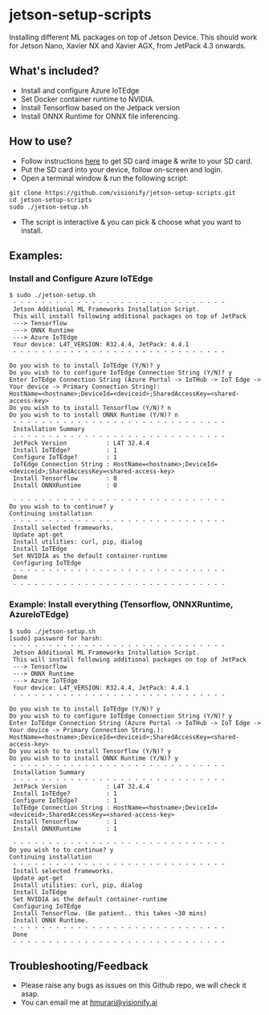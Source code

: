# jetson-setup-scripts
Installing different ML packages on top of Jetson Device. This should work for Jetson Nano, Xavier NX and Xavier AGX, from JetPack 4.3 onwards.

## What's included?
* Install and configure Azure IoTEdge
* Set Docker container runtime to NVIDIA.
* Install Tensorflow based on the Jetpack version
* Install ONNX Runtime for ONNX file inferencing.

## How to use?
* Follow instructions [here](https://developer.nvidia.com/jetpack-sdk-44-archive) to get SD card image & write to your SD card.
* Put the SD card into your device, follow on-screen and login.
* Open a terminal window & run the following script:

```
git clone https://github.com/visionify/jetson-setup-scripts.git
cd jetson-setup-scripts
sudo ./jetson-setup.sh
```
* The script is interactive & you can pick & choose what you want to install.

## Examples:
###  Install and Configure Azure IoTEdge
```
$ sudo ./jetson-setup.sh
 - - - - - - - - - - - - - - - - - - - - - - - - - - - - - -
 Jetson Additional ML Frameworks Installation Script.
 This will install following additional packages on top of JetPack
 ---> Tensorflow
 ---> ONNX Runtime
 ---> Azure IoTEdge
 Your device: L4T_VERSION: R32.4.4, JetPack: 4.4.1
 - - - - - - - - - - - - - - - - - - - - - - - - - - - - - -

Do you wish to to install IoTEdge (Y/N)? y
Do you wish to to configure IoTEdge Connection String (Y/N)? y
Enter IoTEdge Connection String (Azure Portal -> IoTHub -> IoT Edge -> Your device -> Primary Connection String):
HostName=<hostname>;DeviceId=<deviceid>;SharedAccessKey=<shared-access-key>
Do you wish to to install Tensorflow (Y/N)? n
Do you wish to to install ONNX Runtime (Y/N)? n
 - - - - - - - - - - - - - - - - - - - - - - - - - - - - - -
 Installation Summary
 - - - - - - - - - - - - - - - - - - - - - - - - - - - - - -
 JetPack Version           : L4T 32.4.4
 Install IoTEdge?          : 1
 Configure IoTEdge?        : 1
 IoTEdge Connection String : HostName=<hostname>;DeviceId=<deviceid>;SharedAccessKey=<shared-access-key>
 Install Tensorflow        : 0
 Install ONNXRuntime       : 0

 - - - - - - - - - - - - - - - - - - - - - - - - - - - - - -
Do you wish to to continue? y
Continuing installation
 - - - - - - - - - - - - - - - - - - - - - - - - - - - - - -
 Install selected frameworks.
 Update apt-get
 Install utilities: curl, pip, dialog
 Install IoTEdge
 Set NVIDIA as the default container-runtime
 Configuring IoTEdge
 - - - - - - - - - - - - - - - - - - - - - - - - - - - - - -
 Done
 - - - - - - - - - - - - - - - - - - - - - - - - - - - - - -
```

### Example: Install everything (Tensorflow, ONNXRuntime, AzureIoTEdge)
```
$ sudo ./jetson-setup.sh
[sudo] password for harsh:
 - - - - - - - - - - - - - - - - - - - - - - - - - - - - - -
 Jetson Additional ML Frameworks Installation Script.
 This will install following additional packages on top of JetPack
 ---> Tensorflow
 ---> ONNX Runtime
 ---> Azure IoTEdge
 Your device: L4T_VERSION: R32.4.4, JetPack: 4.4.1
 - - - - - - - - - - - - - - - - - - - - - - - - - - - - - -

Do you wish to to install IoTEdge (Y/N)? y
Do you wish to to configure IoTEdge Connection String (Y/N)? y
Enter IoTEdge Connection String (Azure Portal -> IoTHub -> IoT Edge -> Your device -> Primary Connection String.):
HostName=<hostname>;DeviceId=<deviceid>;SharedAccessKey=<shared-access-key>
Do you wish to to install Tensorflow (Y/N)? y
Do you wish to to install ONNX Runtime (Y/N)? y
 - - - - - - - - - - - - - - - - - - - - - - - - - - - - - -
 Installation Summary
 - - - - - - - - - - - - - - - - - - - - - - - - - - - - - -
 JetPack Version           : L4T 32.4.4
 Install IoTEdge?          : 1
 Configure IoTEdge?        : 1
 IoTEdge Connection String : HostName=<hostname>;DeviceId=<deviceid>;SharedAccessKey=<shared-access-key>
 Install Tensorflow        : 1
 Install ONNXRuntime       : 1

 - - - - - - - - - - - - - - - - - - - - - - - - - - - - - -
Do you wish to to continue? y
Continuing installation
 - - - - - - - - - - - - - - - - - - - - - - - - - - - - - -
 Install selected frameworks.
 Update apt-get
 Install utilities: curl, pip, dialog
 Install IoTEdge
 Set NVIDIA as the default container-runtime
 Configuring IoTEdge
 Install Tensorflow. (Be patient.. this takes ~30 mins)
 Install ONNX Runtime.
 - - - - - - - - - - - - - - - - - - - - - - - - - - - - - -
 Done
 - - - - - - - - - - - - - - - - - - - - - - - - - - - - - -
```
## Troubleshooting/Feedback
* Please raise any bugs as issues on this Github repo, we will check it asap.
* You can email me at hmurari@visionify.ai
